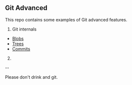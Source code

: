 ## Git Advanced

This repo contains some examples of Git advanced features.

1. Git internals 
  - [Blobs](/gadabout/git-advanced/src/master/internals-blobs.md)
  - [Trees](/gadabout/git-advanced/src/master/internals-trees.md)
  - [Commits](/gadabout/git-advanced/src/master/internals-commits.md)
2. 

--

Please don't drink and git.

